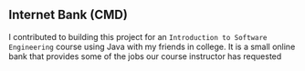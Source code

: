 ## Internet Bank (CMD)
I contributed to building this project for an `Introduction to Software Engineering` course using Java with my friends in college.
It is a small online bank that provides some of the jobs our course instructor has requested
